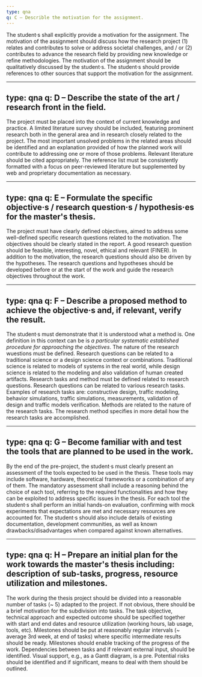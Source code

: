 ```yaml
---
type: qna
q: C – Describle the motivation for the assignment.
---
```

The student·s shall explicitly provide a motivation for the assignment. The motivation of the assignment should discuss how the research project (1) relates and contributes to solve or address societal challenges, and / or (2) contributes to advance the research field by providing new knowledge or refine methodologies. The motivation of the assignment should be qualitatively discussed by the student·s. The student·s should provide references to other sources that support the motivation for the assignment.

 
---
type: qna
q: D – Describe the state of the art / research front in the field.
---
The project must be placed into the context of current knowledge and practice. A limited literature survey should be included, featuring prominent research both in the general area and in research closely related to the project. The most important unsolved problems in the related areas should be identified and an explanation provided of how the planned work will contribute to addressing one or more of those problems. Relevant literature should be cited appropriately. The reference list must be consistently formatted with a focus on peer-reviewed literature but supplemented by web and proprietary documentation as necessary.


---
type: qna
q: E – Formulate the specific objective·s / research question·s / hypothesis·es for the master's thesis.
---
The project must have clearly defined objectives, aimed to address some well-defined specific research questions related to the motivation. The objectives should be clearly stated in the report. A good research question should be feasible, interesting, novel, ethical and relevant (FINER). In addition to the motivation, the research questions should also be driven by the hypotheses. The research questions and hypotheses should be developed before or at the start of the work and guide the research objectives throughout the work. 


---
type: qna
q: F – Describe a proposed method to achieve the objective·s and, if relevant, verify the result.
---
The student·s must demonstrate that it is understood what a method is.  One definition in this context can be is *a particular systematic established procedure for approaching the objectives*. The nature of the research wuestions must be defined. Research questions can be related to a traditional science or a design science context or combinations. Traditional science is related to models of systems in the real world, while design science is related to the modeling and also validation of human created artifacts. Research tasks and method must be defined related to research questions. Research questions can be related to various research tasks. Examples of research tasks are: constructive design, traffic modeling, behavior simulations, traffic simulations, measurements, validation of design and traffic models verification. Methods are related to the nature of the research tasks. The research method specifies in more detail how the research tasks are accomplished.


---
type: qna
q: G – Become familiar with and test the tools that are planned to be used in the work.
---
By the end of the pre-project, the student·s must clearly present an assessment of the tools expected to be used in the thesis. These tools may include software, hardware, theoretical frameworks or a combination of any of them. The mandatory assessment shall include a reasoning behind the choice of each tool, referring to the required functionalities and how they can be exploited to address specific issues in the thesis. For each tool the student·s shall perform an initial hands-on evaluation, confirming with mock experiments that expectations are met and necessary resources are accounted for. The student·s should also include details of existing documentation, development communities, as well as known drawbacks/disadvantages when compared against known alternatives.


---
type: qna
q: H – Prepare an initial plan for the work towards the master's thesis including: description of sub-tasks, progress, resource utilization and milestones.
---
The work during the thesis project should be divided into a reasonable number of tasks (~ 5) adapted to the project. If not obvious, there should be a brief motivation for the subdivision into tasks. The task objective, technical approach and expected outcome should be specified together with start and end dates and resource utilization (working hours, lab usage, tools, etc). Milestones should be put at reasonably regular intervals (~ average 3rd week, at end of tasks) where specific intermediate results should be ready. Milestones should enable tracking of the progress of the work. Dependencies between tasks and if relevant external input, should be identified. Visual support, e.g., as a Gantt diagram, is a pre. Potential risks should be identified and if significant, means to deal with them should be outlined.
